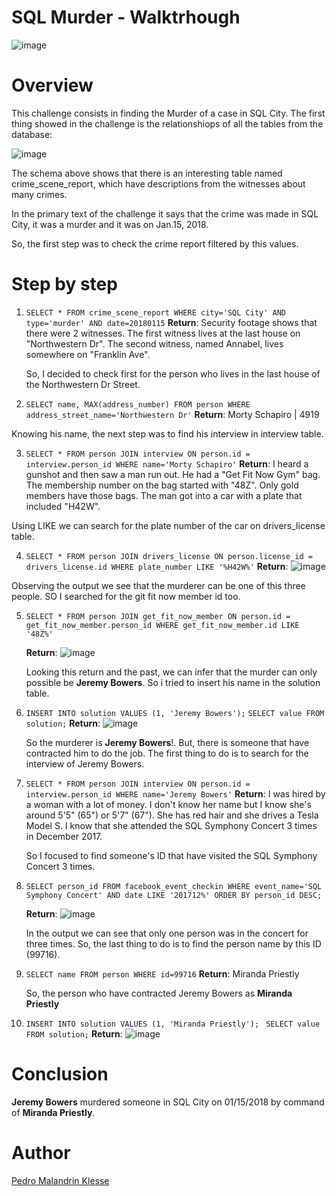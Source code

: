 # SQL Murder - Walktrhough

![image](https://github.com/Klesse/sql-murder-solution/assets/62315031/addb4fa9-5d03-48cc-86d5-df87737eb11a)

# Overview

This challenge consists in finding the Murder of a case in SQL City. The first 
thing showed in the challenge is the relationshiops of all the tables from the 
database:

![image](https://github.com/Klesse/sql-murder-solution/assets/62315031/50bd2d4b-8b2b-4ef8-aada-0b2e04e1a338)

The schema above shows that there is an interesting table named crime_scene_report, which have 
descriptions from the witnesses about many crimes.

In the primary text of the challenge it says that the crime was made in SQL City, it was a murder and 
it was on Jan.15, 2018.

So, the first step was to check the crime report filtered by this values.

# Step by step

1. `SELECT * FROM crime_scene_report WHERE city='SQL City' AND type='murder' AND date=20180115`
   **Return**: Security footage shows that there were 2 witnesses. The first witness lives at
   the last house on "Northwestern Dr". The second witness, named Annabel, lives somewhere on "Franklin Ave".

   So, I decided to check first for the person who lives in the last house of the Northwestern Dr Street.
   
2. `SELECT name, MAX(address_number) FROM person WHERE address_street_name='Northwestern Dr'`
  **Return**: Morty Schapiro | 4919

  Knowing his name, the next step was to find his interview in interview table.

3. `SELECT * FROM person JOIN interview ON person.id = interview.person_id WHERE name='Morty Schapiro'`
   **Return**: I heard a gunshot and then saw a man run out. He had a "Get Fit Now Gym" bag. The membership number on the bag started with "48Z".
   Only gold members have those bags. The man got into a car with a plate that included "H42W".

  Using LIKE we can search for the plate number of the car on drivers_license table.

4. `SELECT * FROM person JOIN drivers_license ON person.license_id = drivers_license.id WHERE plate_number LIKE '%H42W%'`
  **Return**: ![image](https://github.com/Klesse/sql-murder-solution/assets/62315031/8f4fff8a-e464-4e78-b2ae-42508d8b6087)

  Observing the output we see that the murderer can be one of this three people. SO I searched for the git fit now member id too.

5. `SELECT * FROM person JOIN get_fit_now_member ON person.id = get_fit_now_member.person_id WHERE get_fit_now_member.id LIKE '48Z%'`
   
   **Return**: ![image](https://github.com/Klesse/sql-murder-solution/assets/62315031/e3e4be5f-08c6-42b7-885d-3f2717665dd2)

   Looking this return and the past, we can infer that the murder can only possible be **Jeremy Bowers**. So i tried to insert his name in the
   solution table.
6. `INSERT INTO solution VALUES (1, 'Jeremy Bowers');`
   `SELECT value FROM solution;`
   **Return**: ![image](https://github.com/Klesse/sql-murder-solution/assets/62315031/859f083b-e95b-4f72-8261-5fbce1b334bb)

   So the murderer is **Jeremy Bowers**!. But, there is someone that have contracted him to do the job.
   The first thing to do is to search for the interview of Jeremy Bowers.

7. `SELECT * FROM person JOIN interview ON person.id = interview.person_id WHERE name='Jeremy Bowers'`
   **Return**: I was hired by a woman with a lot of money. I don't know her name but I know she's around 5'5" (65") or 5'7" (67").
   She has red hair and she drives a Tesla Model S. I know that she attended the SQL Symphony Concert 3 times in December 2017.

   So I focused to find someone's ID that have visited the SQL Symphony Concert 3 times.

8. `SELECT person_id FROM facebook_event_checkin WHERE event_name='SQL Symphony Concert' AND date LIKE '201712%' ORDER BY person_id DESC;`
    
   **Return**: ![image](https://github.com/Klesse/sql-murder-solution/assets/62315031/91ef8b52-be92-4230-82dd-b965688dccc5)

   In the output we can see that only one person was in the concert for three times. So, the last thing to do is to find the person name by this ID (99716).

9. `SELECT name FROM person WHERE id=99716`
    **Return**: Miranda Priestly

    So, the person who have contracted Jeremy Bowers as **Miranda Priestly**

10. `INSERT INTO solution VALUES (1, 'Miranda Priestly');`
    ` SELECT value FROM solution;`
    **Return**: ![image](https://github.com/Klesse/sql-murder-solution/assets/62315031/37bf65f2-7b3b-4c22-ad18-25ac31d1cb49)


# Conclusion

**Jeremy Bowers** murdered someone in SQL City on 01/15/2018 by command of **Miranda Priestly**.

# Author

[Pedro Malandrin Klesse](https://www.github.com/Klesse)





